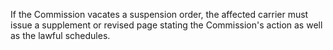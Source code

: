 If the Commission vacates a suspension order, the affected carrier must issue a supplement or revised page stating the Commission's action as well as the lawful schedules.

